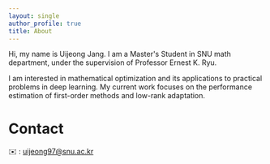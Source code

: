 ```yaml
---
layout: single
author_profile: true
title: About
---
```

Hi, my name is Uijeong Jang. I am a Master's Student in SNU math department, under the supervision of Professor Ernest K. Ryu.

I am interested in mathematical optimization and its applications to practical problems in deep learning. My current work focuses on the performance estimation of first-order methods and low-rank adaptation.

# Contact
✉️ : uijeong97@snu.ac.kr
